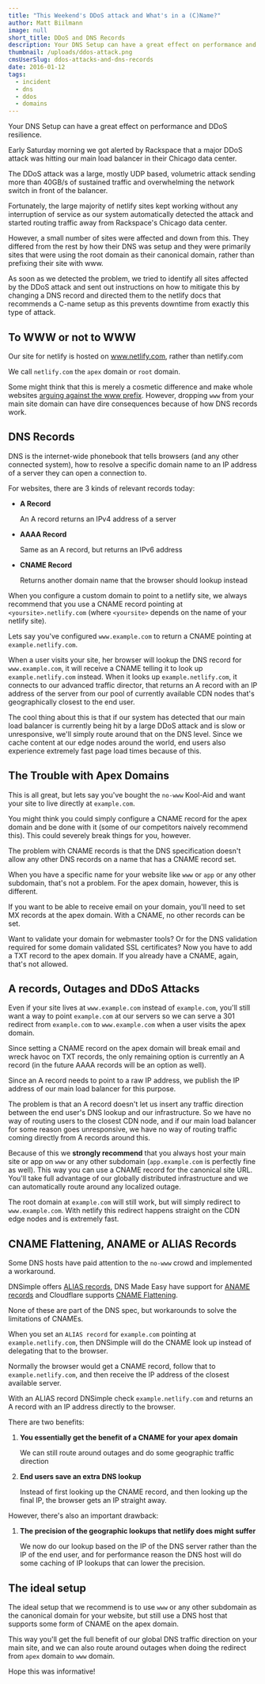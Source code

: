 ```yaml
---
title: "This Weekend's DDoS attack and What's in a (C)Name?"
author: Matt Biilmann
image: null
short_title: DDoS and DNS Records
description: Your DNS Setup can have a great effect on performance and DDoS resilience.
thumbnail: /uploads/ddos-attack.png
cmsUserSlug: ddos-attacks-and-dns-records
date: 2016-01-12
tags:
  - incident
  - dns
  - ddos
  - domains
---
```


Your DNS Setup can have a great effect on performance and DDoS resilience.

Early Saturday morning we got alerted by Rackspace that a major DDoS attack was hitting our main load balancer in their Chicago data center.

The DDoS attack was a large, mostly UDP based, volumetric attack sending more than 40GB/s of sustained traffic and overwhelming the network switch in front of the balancer.

Fortunately, the large majority of netlify sites kept working without any interruption of service as our system automatically detected the attack and started routing traffic away from Rackspace's Chicago data center.

However, a small number of sites were affected and down from this. They differed from the rest by how their DNS was setup and they were primarily sites that were using the root domain as their canonical domain, rather than prefixing their site with www.

As soon as we detected the problem, we tried to identify all sites affected by the DDoS attack and sent out instructions on how to mitigate this by changing a DNS record and directed them to the netlify docs that recommends a C-name setup as this prevents downtime from exactly this type of attack.

## To WWW or not to WWW

Our site for netlify is hosted on www.netlify.com, rather than netlify.com

We call `netlify.com` the `apex` domain or `root` domain.

Some might think that this is merely a cosmetic difference and make whole websites [arguing against the www prefix](http://no-www.org/). However, dropping `www` from your main site  domain can have dire consequences because of how DNS records work.

<!-- excerpt -->

## DNS Records

DNS is the internet-wide phonebook that tells browsers (and any other connected system), how to resolve a specific domain name to an IP address of a server they can open a connection to.

For websites, there are 3 kinds of relevant records today:

* **A Record**

  An A record returns an IPv4 address of a server

* **AAAA Record**

  Same as an A record, but returns an IPv6 address

* **CNAME Record**

  Returns another domain name that the browser should lookup instead

When you configure a custom domain to point to a netlify site, we always recommend that you use a CNAME record pointing at `<yoursite>.netlify.com` (where `<yoursite>` depends on the name of your netlify site).

Lets say you've configured `www.example.com` to return a CNAME pointing at `example.netlify.com`.

When a user visits your site, her browser will lookup the DNS record for `www.example.com`, it will receive a CNAME telling it to look up `example.netlify.com` instead. When it looks up `example.netlify.com`, it connects to our advanced traffic director, that returns an A record with an IP address of the server from our pool of currently available CDN nodes that's geographically closest to the end user.

The cool thing about this is that if our system has detected that our main load balancer is currently being hit by a large DDoS attack and is slow or unresponsive, we'll simply route around that on the DNS level. Since we cache content at our edge nodes around the world, end users also experience extremely fast page load times because of this.

## The Trouble with Apex Domains

This is all great, but lets say you've bought the `no-www` Kool-Aid and want your site to live directly at `example.com`.

You might think you could simply configure a CNAME record for the apex domain and be done with it (some of our competitors naively recommend this). This could severely break things for you, however.

The problem with CNAME records is that the DNS specification doesn't allow any other DNS records on a name that has a CNAME record set.

When you have a specific name for your website like `www` or `app` or any other subdomain, that's not a problem. For the apex domain, however, this is different.

If you want to be able to receive email on your domain, you'll need to set MX records at the apex domain. With a CNAME, no other records can be set.

Want to validate your domain for webmaster tools? Or for the DNS validation required for some domain validated SSL certificates? Now you have to add a TXT record to the apex domain. If you already have a CNAME, again, that's not allowed.

## A records, Outages and DDoS Attacks

Even if your site lives at `www.example.com` instead of `example.com`, you'll still want a way to point `example.com` at our servers so we can serve a 301 redirect from `example.com` to `www.example.com` when a user visits the apex domain.

Since setting a CNAME record on the apex domain will break email and wreck havoc on TXT records, the only remaining option is currently an A record (in the future AAAA records will be an option as well).

Since an A record needs to point to a raw IP address, we publish the  IP address of our main load balancer for this purpose.

The problem is that an A record doesn't let us insert any traffic direction between the end user's DNS lookup and our infrastructure. So we have no way of routing users to the closest CDN node, and if our main load balancer for some reason goes unresponsive, we have no way of routing traffic coming directly from A records around this.

Because of this we **strongly recommend** that you always host your main site or app on `www` or any other subdomain (`app.example.com` is perfectly fine as well). This way you can use a CNAME record for the canonical site URL. You'll take full advantage of our globally distributed infrastructure and we can automatically route around any localized outage.

The root domain at `example.com` will still work, but will simply redirect to `www.example.com`. With netlify this redirect happens straight on the CDN edge nodes and is extremely fast.

## CNAME Flattening, ANAME or ALIAS Records

Some DNS hosts have paid attention to the `no-www` crowd and implemented a workaround.

DNSimple offers [ALIAS records](https://support.dnsimple.com/articles/alias-record/), DNS Made Easy have support for [ANAME records](http://www.dnsmadeeasy.com/services/anamerecords/) and Cloudflare supports [CNAME Flattening](https://support.cloudflare.com/hc/en-us/articles/200169056-CNAME-Flattening-RFC-compliant-support-for-CNAME-at-the-root).

None of these are part of the DNS spec, but workarounds to solve the limitations of CNAMEs.

When you set an `ALIAS record` for `example.com` pointing at `example.netlify.com`, then DNSimple will do the CNAME look up instead of delegating that to the browser.

Normally the browser would get a CNAME record, follow that to `example.netlify.com`, and then receive the IP address of the closest available server.

With an ALIAS record DNSimple check `example.netlify.com` and returns an A record with an IP address directly to the browser.

There are two benefits:

1. **You essentially get the benefit of a CNAME for your apex domain**

   We can still route around outages and do some geographic traffic direction

2. **End users save an extra DNS lookup**

   Instead of first looking up the CNAME record, and then looking up the final IP, the browser gets an IP   straight away.

However, there's also an important drawback:

1. **The precision of the geographic lookups that netlify does might suffer**

   We now do our lookup based on the IP of the DNS server rather than the IP of the end user, and for performance reason the DNS host will do some caching of IP lookups that can lower the precision.

## The ideal setup

The ideal setup that we recommend is to use `www` or any other subdomain as the canonical domain for your website, but still use a DNS host that supports some form of CNAME on the apex domain.

This way you'll get the full benefit of our global DNS traffic direction on your main site, and we can also route around outages when doing the redirect from `apex` domain to `www` domain.

Hope this was informative!
